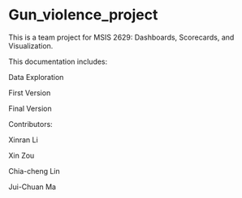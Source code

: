 # Gun_violence_project

This is a team project for MSIS 2629: Dashboards, Scorecards, and Visualization.

This documentation includes:

Data Exploration

First Version

Final Version

Contributors:

Xinran Li

Xin Zou

Chia-cheng Lin

Jui-Chuan Ma
